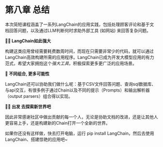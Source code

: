 # 第八章 总结


本次简短课程涵盖了一系列LangChain的应用实践，包括处理顾客评论和基于文档回答问题，以及通过LLM判断何时求助外部工具 (如网站) 来回答复杂问题。

**👍🏻 LangChain如此强大**

构建这类应用曾经需要耗费数周时间，而现在只需要非常少的代码，就可以通过LangChain高效构建所需的应用程序。LangChain已成为开发大模型应用的有力范式，希望大家拥抱这个*强大工具*，积极探索更多更广泛的应用场景。

**🌈 不同组合, 更多可能性**

LangChain还可以协助我们做什么呢：基于CSV文件回答问题、查询sql数据库、与api交互，有很多例子通过Chain以及不同的提示（Prompts）和输出解析器（output parsers）组合得以实现。

**💪🏻 出发 去探索新世界吧**

因此非常感谢社区中做出贡献的每一个人，无论是协助文档的改进，还是让其他人更容易上手，还是构建新的Chain打开一个全新的世界。

如果你还没有这样做，快去打开电脑，运行  pip install LangChain，然后去使用LangChain、搭建惊艳的应用吧~

